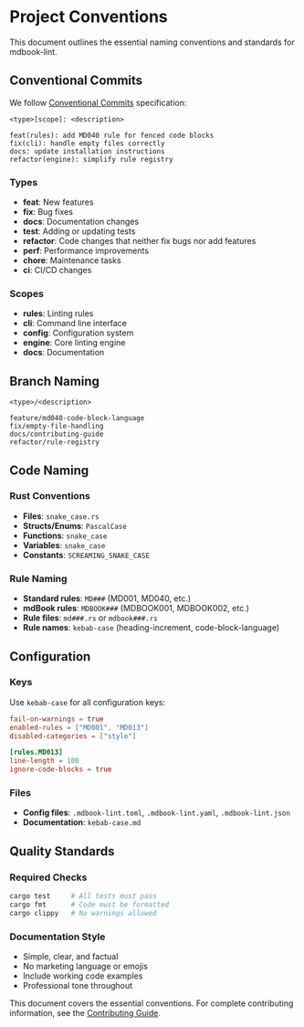 # Project Conventions

This document outlines the essential naming conventions and standards for mdbook-lint.

## Conventional Commits

We follow [Conventional Commits](https://www.conventionalcommits.org/) specification:

```
<type>[scope]: <description>

feat(rules): add MD040 rule for fenced code blocks
fix(cli): handle empty files correctly
docs: update installation instructions
refactor(engine): simplify rule registry
```

### Types
- **feat**: New features
- **fix**: Bug fixes
- **docs**: Documentation changes
- **test**: Adding or updating tests
- **refactor**: Code changes that neither fix bugs nor add features
- **perf**: Performance improvements
- **chore**: Maintenance tasks
- **ci**: CI/CD changes

### Scopes
- **rules**: Linting rules
- **cli**: Command line interface
- **config**: Configuration system
- **engine**: Core linting engine
- **docs**: Documentation

## Branch Naming

```
<type>/<description>

feature/md040-code-block-language
fix/empty-file-handling
docs/contributing-guide
refactor/rule-registry
```

## Code Naming

### Rust Conventions
- **Files**: `snake_case.rs`
- **Structs/Enums**: `PascalCase`
- **Functions**: `snake_case`
- **Variables**: `snake_case`
- **Constants**: `SCREAMING_SNAKE_CASE`

### Rule Naming
- **Standard rules**: `MD###` (MD001, MD040, etc.)
- **mdBook rules**: `MDBOOK###` (MDBOOK001, MDBOOK002, etc.)
- **Rule files**: `md###.rs` or `mdbook###.rs`
- **Rule names**: `kebab-case` (heading-increment, code-block-language)

## Configuration

### Keys
Use `kebab-case` for all configuration keys:

```toml
fail-on-warnings = true
enabled-rules = ["MD001", "MD013"]
disabled-categories = ["style"]

[rules.MD013]
line-length = 100
ignore-code-blocks = true
```

### Files
- **Config files**: `.mdbook-lint.toml`, `.mdbook-lint.yaml`, `.mdbook-lint.json`
- **Documentation**: `kebab-case.md`

## Quality Standards

### Required Checks
```bash
cargo test     # All tests must pass
cargo fmt      # Code must be formatted
cargo clippy   # No warnings allowed
```

### Documentation Style
- Simple, clear, and factual
- No marketing language or emojis
- Include working code examples
- Professional tone throughout

This document covers the essential conventions. For complete contributing information, see the [Contributing Guide](https://joshrotenberg.github.io/mdbook-lint/contributing.html).